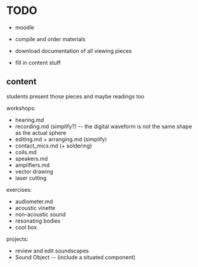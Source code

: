 # TODO


- moodle
- compile and order materials

- download documentation of all viewing pieces

- fill in content stuff

## content

students present those pieces
and maybe readings too


workshops:
- hearing.md
- recording.md (simplify?) -- the digital waveform is not the same shape as the actual sphere
- editing.md + arranging.md (simplify)
- contact_mics.md   (+ soldering)
- coils.md
- speakers.md
- amplifiers.md
- vector drawing
- laser cutting

exercises:
- audiometer.md
- acoustic vinette
- non-acoustic sound
- resonating bodies
- cool box


projects:
- review and edit soundscapes
- Sound Object -- (include a situated component)







